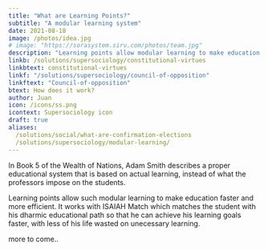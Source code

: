 ```yaml
---
title: "What are Learning Points?"
subtitle: "A modular learning system"
date: 2021-08-18
image: /photos/idea.jpg
# image: "https://sorasystem.sirv.com/photos/team.jpg"
description: "Learning points allow modular learning to make education faster and more efficient. It works with ISAIAH Match"
linkb: /solutions/supersociology/constitutional-virtues
linkbtext: constitutional-virtues
linkf: "/solutions/supersociology/council-of-opposition"
linkftext: "Council-of-opposition"
btext: How does it work?
author: Juan
icon: /icons/ss.png
icontext: Supersociology icon
draft: true
aliases:
  /solutions/social/what-are-confirmation-elections
  /solutions/supersociology/modular-learning/
---
```


In Book 5 of the Wealth of Nations, Adam Smith describes a proper educational system that is based on actual learning, instead of what the professors impose on the students. 

Learning points allow such modular learning to make education faster and more efficient. It works with ISAIAH Match which matches the student with his dharmic educational path so that he can achieve his learning goals faster, with less of his life wasted on unecessary learning. 

more to come..
